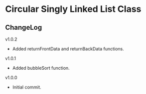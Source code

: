 # Circular Singly Linked List Class

## ChangeLog
v1.0.2
- Added returnFrontData and returnBackData functions.

v1.0.1
- Added bubbleSort function.

v1.0.0
- Initial commit.